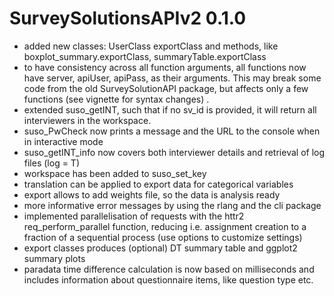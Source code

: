 # SurveySolutionsAPIv2 0.1.0

* added new classes: UserClass exportClass and methods, like boxplot_summary.exportClass, summaryTable.exportClass
* to have consistency across all function arguments, all functions now have server, apiUser, apiPass, as their arguments. This may break some code from the old SurveySolutionAPI package, but affects only a few functions (see vignette for syntax changes) .
* extended suso_getINT, such that if no sv_id is provided, it will return all interviewers in the workspace.
* suso_PwCheck now prints a message and the URL to the console when in interactive mode
* suso_getINT_info now covers both interviewer details and retrieval of log files (log = T)
* workspace has been added to suso_set_key
* translation can be applied to export data for categorical variables
* export allows to add weights file, so the data is analysis ready
* more informative error messages by using the rlang and the cli package
* implemented parallelisation of requests with the httr2 req_perform_parallel function, reducing i.e. assignment creation to a fraction of a sequential process (use options to customize settings)
* export classes produces (optional) DT summary table and ggplot2 summary plots
* paradata time difference calculation is now based on milliseconds and includes information about questionnaire items, like question type etc.
